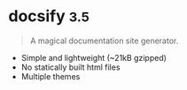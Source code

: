 <!-- _coverpage.md -->

# docsify <small>3.5</small>

> A magical documentation site generator.

- Simple and lightweight (~21kB gzipped)
- No statically built html files
- Multiple themes